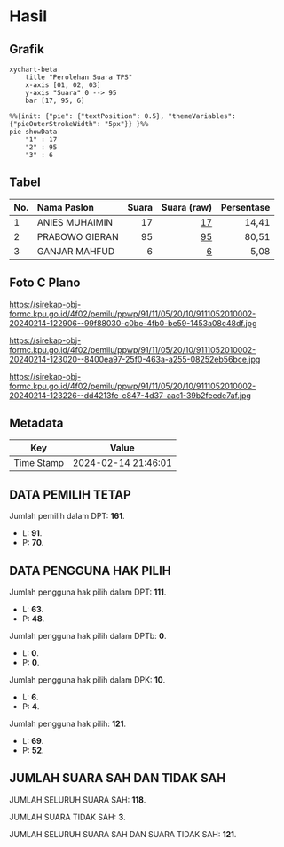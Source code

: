 # Hasil

## Grafik

```mermaid
xychart-beta
    title "Perolehan Suara TPS"
    x-axis [01, 02, 03]
    y-axis "Suara" 0 --> 95
    bar [17, 95, 6]
```

```mermaid
%%{init: {"pie": {"textPosition": 0.5}, "themeVariables": {"pieOuterStrokeWidth": "5px"}} }%%
pie showData
    "1" : 17
    "2" : 95
    "3" : 6
```

## Tabel

| No. | Nama Paslon    | Suara | Suara (raw) | Persentase |
|:--- |:-------------- | -----:| -----------:| ----------:|
| 1   | ANIES MUHAIMIN | 17    | [17][p-1]   | 14,41      |
| 2   | PRABOWO GIBRAN | 95    | [95][p-2]   | 80,51      |
| 3   | GANJAR MAHFUD  | 6     | [6][p-3]    | 5,08       |


[p-1]: https://github.com/gigit-pemilu/pemilu-2024-91-papua/blob/main/pilpres/hitung-suara/sub/91-papua/sub/11-keerom/sub/05-skanto/sub/2010-saefen-empat-dua/sub/002-tps/sub/paslon-1.txt
[p-2]: https://github.com/gigit-pemilu/pemilu-2024-91-papua/blob/main/pilpres/hitung-suara/sub/91-papua/sub/11-keerom/sub/05-skanto/sub/2010-saefen-empat-dua/sub/002-tps/sub/paslon-2.txt
[p-3]: https://github.com/gigit-pemilu/pemilu-2024-91-papua/blob/main/pilpres/hitung-suara/sub/91-papua/sub/11-keerom/sub/05-skanto/sub/2010-saefen-empat-dua/sub/002-tps/sub/paslon-3.txt

## Foto C Plano

https://sirekap-obj-formc.kpu.go.id/4f02/pemilu/ppwp/91/11/05/20/10/9111052010002-20240214-122906--99f88030-c0be-4fb0-be59-1453a08c48df.jpg

https://sirekap-obj-formc.kpu.go.id/4f02/pemilu/ppwp/91/11/05/20/10/9111052010002-20240214-123020--8400ea97-25f0-463a-a255-08252eb56bce.jpg

https://sirekap-obj-formc.kpu.go.id/4f02/pemilu/ppwp/91/11/05/20/10/9111052010002-20240214-123226--dd4213fe-c847-4d37-aac1-39b2feede7af.jpg


## Metadata

| Key        | Value               |
| ---------- | ------------------- |
| Time Stamp | 2024-02-14 21:46:01 |


## DATA PEMILIH TETAP

Jumlah pemilih dalam DPT: **161**.
 * L: **91**.
 * P: **70**.

## DATA PENGGUNA HAK PILIH

Jumlah pengguna hak pilih dalam DPT: **111**.
 * L: **63**.
 * P: **48**.

Jumlah pengguna hak pilih dalam DPTb: **0**.
 * L: **0**.
 * P: **0**.

Jumlah pengguna hak pilih dalam DPK: **10**.
 * L: **6**.
 * P: **4**.

Jumlah pengguna hak pilih: **121**.
 * L: **69**.
 * P: **52**.

## JUMLAH SUARA SAH DAN TIDAK SAH

JUMLAH SELURUH SUARA SAH: **118**.

JUMLAH SUARA TIDAK SAH: **3**.

JUMLAH SELURUH SUARA SAH DAN SUARA TIDAK SAH: **121**.


